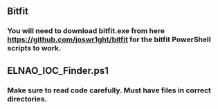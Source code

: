 ## Bitfit

### You will need to download bitfit.exe from here https://github.com/joswr1ght/bitfit for the bitfit PowerShell scripts to work. 

## ELNAO_IOC_Finder.ps1

### Make sure to read code carefully.  Must have files in correct directories.  
